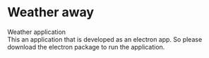 # Weather away
Weather application<BR>
This an application that is developed as an electron app. So please download the electron package to run the application. 
